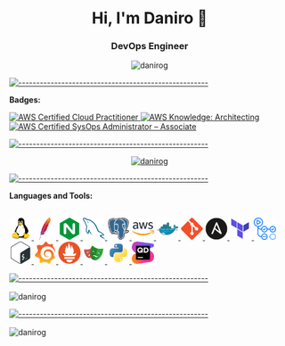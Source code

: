 <h1 align="center">Hi, I'm Daniro 👋</h1>

<h3 align="center">DevOps Engineer</h3>

<p align="center">
    <img src="https://komarev.com/ghpvc/?username=danirog&label=Profile%20views&&color=blue&style=for-the-badge" alt="danirog">
</p>

[![-----------------------------------------------------](https://raw.githubusercontent.com/andreasbm/readme/master/assets/lines/aqua.png)](https://github.com/BaseMax?tab=repositories)

<b>Badges:</b>

<a href="https://www.credly.com/badges/664fd88a-d6c3-480e-b740-a50041011c6b" target="_blank" title="AWS Certified Cloud Practitioner">
  <img src="https://images.credly.com/size/110x110/images/00634f82-b07f-4bbd-a6bb-53de397fc3a6/image.png" alt="AWS Certified Cloud Practitioner" width="100" height="100"/>
</a>
<a href="https://www.credly.com/badges/3b90a6d3-45b1-4dcd-80e3-6c287086c0c4" target="_blank" title="AWS Knowledge: Architecting">
  <img src="https://images.credly.com/size/110x110/images/519a6dba-f145-4c1a-85a2-1d173d6898d9/image.png" alt="AWS Knowledge: Architecting" width="100" height="100" />
</a>
<a href="http://www.credly.com/badges/6e80a0b8-c8c9-4df1-bf67-4e3f06a87d03" target="_blank" title="AWS Certified SysOps Administrator – Associate">
  <img src="https://images.credly.com/size/110x110/images/f0d3fbb9-bfa7-4017-9989-7bde8eaf42b1/image.png" alt="AWS Certified SysOps Administrator – Associate" width="100" height="100" />
</a>

[![-----------------------------------------------------](https://raw.githubusercontent.com/andreasbm/readme/master/assets/lines/aqua.png)](https://github.com/BaseMax?tab=repositories)

<p align="center">
<a href="https://github.com/danirog?tab=repositories">
<img src="https://github-profile-trophy.vercel.app/?username=danirog&theme=darkhub&column=8&margin-w40&margin-h=40" alt="danirog">
</a>

[![-----------------------------------------------------](https://raw.githubusercontent.com/andreasbm/readme/master/assets/lines/aqua.png)](https://github.com/BaseMax?tab=repositories)

<b>Languages and Tools:</b>

<br/>
<a href="https://www.linux.org/" target="_blank">
<img src="https://raw.githubusercontent.com/devicons/devicon/master/icons/linux/linux-original.svg" alt="linux" width="40" height="40"/>
</a>
<a href="https://httpd.apache.org/" target="_blank">
<img src="https://raw.githubusercontent.com/devicons/devicon/master/icons/apache/apache-original.svg" alt="apache" width="40" height="40"/>
</a>
<a href="https://nginx.org/" target="_blank">
<img src="https://raw.githubusercontent.com/devicons/devicon/master/icons/nginx/nginx-original.svg" alt="nginx" width="40" height="40"/>
</a>
<a href="https://www.mysql.com/" target="_blank">
<img src="https://raw.githubusercontent.com/devicons/devicon/master/icons/mysql/mysql-original.svg" alt="mysql" width="40" height="40"/>
</a>
<a href="https://www.postgresql.org/" target="_blank">
<img src="https://raw.githubusercontent.com/devicons/devicon/master/icons/postgresql/postgresql-original.svg" alt="postgresql" width="40" height="40"/>
</a>
<a href="https://aws.amazon.com/" target="_blank">
<img src="https://raw.githubusercontent.com/devicons/devicon/master/icons/amazonwebservices/amazonwebservices-original-wordmark.svg" alt="aws" width="40" height="40"/>
</a>
<a href="https://www.docker.com/" target="_blank">
<img src="https://raw.githubusercontent.com/devicons/devicon/master/icons/docker/docker-original.svg" alt="docker" width="40" height="40"/>
</a>
<a href="https://git-scm.com/" target="_blank">
<img src="https://raw.githubusercontent.com/devicons/devicon/master/icons/git/git-original.svg" alt="git" width="40" height="40"/>
</a>
<a href="https://docs.ansible.com/" target="_blank">
<img src="https://raw.githubusercontent.com/devicons/devicon/master/icons/ansible/ansible-original.svg" alt="ansible" width="40" height="40"/>
</a>
<a href="https://www.terraform.io/" target="_blank">
<img src="https://raw.githubusercontent.com/devicons/devicon/master/icons/terraform/terraform-original.svg" alt="tf" width="40" height="40"/>
</a>
<a href="https://github.com/features/actions" target="_blank">
<img src="https://raw.githubusercontent.com/devicons/devicon/master/icons/githubactions/githubactions-original.svg" alt="githubactions" width="40" height="40"/>
</a>
<a href="https://www.gnu.org/software/bash/" target="_blank">
<img src="https://raw.githubusercontent.com/devicons/devicon/master/icons/bash/bash-original.svg" alt="bash" width="40" height="40"/>
</a>
<a href="https://grafana.com/" target="_blank">
<img src="https://raw.githubusercontent.com/devicons/devicon/master/icons/grafana/grafana-original.svg" alt="grafana" width="40" height="40"/>
</a>
<a href="https://prometheus.io/" target="_blank">
<img src="https://raw.githubusercontent.com/devicons/devicon/master/icons/prometheus/prometheus-original.svg" alt="prometheus" width="40" height="40"/>
</a>
<a href="https://playwright.dev/" target="_blank">
<img src="https://raw.githubusercontent.com/devicons/devicon/master/icons/playwright/playwright-original.svg" alt="playwright" width="40" height="40"/>
</a>
<a href="https://www.python.org/" target="_blank">
<img src="https://raw.githubusercontent.com/devicons/devicon/master/icons/python/python-original.svg" alt="py" width="40" height="40"/>
</a>
<a href="https://www.jetbrains.com/es-es/qodana/" target="_blank">
<img src="https://raw.githubusercontent.com/devicons/devicon/master/icons/qodana/qodana-original.svg" alt="qd" width="40" height="40"/>
</a>
<br>

[![-----------------------------------------------------](https://raw.githubusercontent.com/andreasbm/readme/master/assets/lines/aqua.png)](https://github.com/BaseMax?tab=repositories)

<p>
<img align="center" src="https://github-readme-stats.vercel.app/api?username=danirog&show_icons=true&locale=en&theme=dark" alt="danirog">
</p>

[![-----------------------------------------------------](https://raw.githubusercontent.com/andreasbm/readme/master/assets/lines/aqua.png)](https://github.com/BaseMax?tab=repositories)

<p>
<img align="center" src="https://github-readme-streak-stats.herokuapp.com?user=danirog&theme=black-ice" alt="danirog">
</p>

<!--
**danirog/danirog** is a ✨ _special_ ✨ repository because its `README.md` (this file) appears on your GitHub profile.

Here are some ideas to get you started:

- 🔭 I’m currently working on ...
- 🌱 I’m currently learning ...
- 👯 I’m looking to collaborate on ...
- 🤔 I’m looking for help with ...
- 💬 Ask me about ...
- 📫 How to reach me: ...
- 😄 Pronouns: ...
- ⚡ Fun fact: ...
-->
